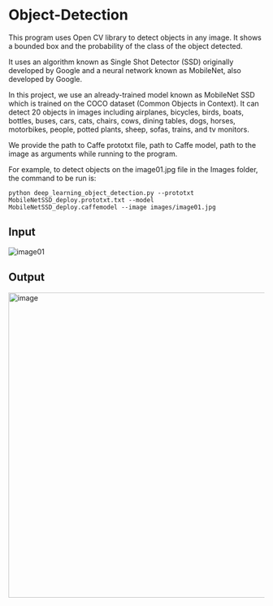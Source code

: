 # Object-Detection

This program uses Open CV library to detect objects in any image. It shows a bounded box and the probability of the class of the object detected.

It uses an algorithm known as Single Shot Detector (SSD) originally developed by Google and a neural network known as MobileNet, also developed by Google.

In this project, we use an already-trained model known as MobileNet SSD which is trained on the COCO dataset (Common Objects in Context). It can detect 20 objects in images including airplanes, bicycles, birds, boats, bottles, buses, cars, cats, chairs, cows, dining tables, dogs, horses, motorbikes, people, potted plants, sheep, sofas, trains, and tv monitors.

We provide the path to Caffe prototxt file, path to Caffe model, path to the image as arguments while running to the program.

For example, to detect objects on the image01.jpg file in the Images folder, the command to be run is:

```
python deep_learning_object_detection.py --prototxt MobileNetSSD_deploy.prototxt.txt --model MobileNetSSD_deploy.caffemodel --image images/image01.jpg

```
## Input

![image01](https://user-images.githubusercontent.com/55789995/159118813-8f4dbf21-0608-4bfb-93c0-1e02f71c46f5.jpg)


## Output

<img width="601" alt="image" src="https://user-images.githubusercontent.com/55789995/159118839-962926c9-b461-41d8-a734-a90ce16009f0.png">


